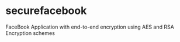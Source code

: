 # securefacebook
 FaceBook Application with end-to-end encryption using AES and RSA Encryption schemes
